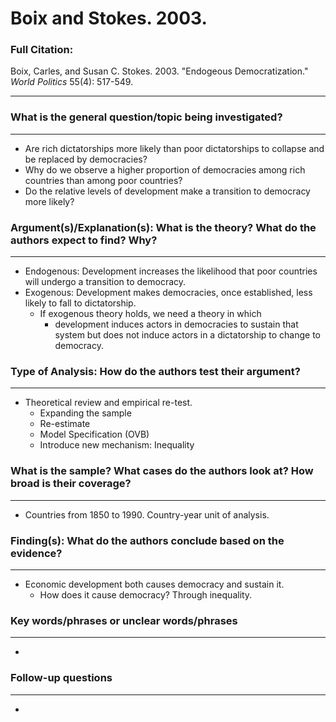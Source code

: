 # Boix and Stokes. 2003.

### Full Citation:

Boix, Carles, and Susan C. Stokes. 2003. "Endogeous Democratization." *World Politics* 55(4): 517-549.

---

### What is the general question/topic being investigated?

---

- Are rich dictatorships more likely than poor dictatorships to collapse and be replaced by democracies?
- Why do we observe a higher proportion of democracies among rich countries than among poor countries?
- Do the relative levels of development make a transition to democracy more likely?

### Argument(s)/Explanation(s): What is the theory? What do the authors expect to find? Why?

---

- Endogenous: Development increases the likelihood that poor countries will undergo a transition to democracy.
- Exogenous: Development makes democracies, once established, less likely to fall to dictatorship.
    - If exogenous theory holds, we need a theory in which
        - development induces actors in democracies to sustain that system but does not induce actors in a dictatorship to change to democracy.

### Type of Analysis: How do the authors test their argument?

---

- Theoretical review and empirical re-test.
    - Expanding the sample
    - Re-estimate
    - Model Specification (OVB)
    - Introduce new mechanism: Inequality

### What is the sample? What cases do the authors look at? How broad is their coverage?

---

- Countries from 1850 to 1990. Country-year unit of analysis.

### Finding(s): What do the authors conclude based on the evidence?

---

- Economic development both causes democracy and sustain it.
    - How does it cause democracy? Through inequality.

### Key words/phrases or unclear words/phrases

---

- 

### Follow-up questions

---

-
